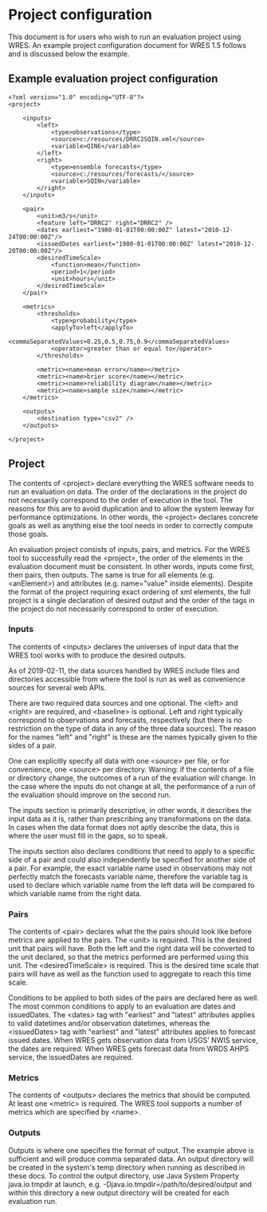 # Project configuration

This document is for users who wish to run an evaluation project using WRES.
An example project configuration document for WRES 1.5 follows and is discussed
below the example.

## Example evaluation project configuration

    <?xml version="1.0" encoding="UTF-8"?>
    <project>

        <inputs>
            <left>
                <type>observations</type>
                <source>c:/resources/DRRC2SQIN.xml</source>
                <variable>QINE</variable>
            </left>
            <right>
                <type>ensemble forecasts</type>
                <source>c:/resources/forecasts/</source>
                <variable>SQIN</variable>
            </right>
        </inputs>

        <pair>
            <unit>m3/s</unit>
            <feature left="DRRC2" right="DRRC2" />
            <dates earliest="1980-01-01T00:00:00Z" latest="2010-12-24T00:00:00Z"/>
            <issuedDates earliest="1980-01-01T00:00:00Z" latest="2010-12-20T00:00:00Z"/>
            <desiredTimeScale>
                <function>mean</function>
                <period>1</period>
                <unit>hours</unit>
            </desiredTimeScale>
        </pair>

        <metrics>
            <thresholds>
                <type>probability</type>
                <applyTo>left</applyTo>
                <commaSeparatedValues>0.25,0.5,0.75,0.9</commaSeparatedValues>
                <operator>greater than or equal to</operator>
            </thresholds>
 
            <metric><name>mean error</name></metric>
            <metric><name>brier score</name></metric>
            <metric><name>reliability diagram</name></metric>
            <metric><name>sample size</name></metric>
        </metrics>

        <outputs>
            <destination type="csv2" />
        </outputs>

    </project>

## Project

The contents of &lt;project&gt; declare everything the WRES software needs to
run an evaluation on data. The order of the declarations in the project
do not necessarily correspond to the order of execution in the tool. The reasons
for this are to avoid duplication and to allow the system leeway for performance
optimizations. In other words, the &lt;project&gt; declares concrete goals as
well as anything else the tool needs in order to correctly compute those goals.

An evaluation project consists of inputs, pairs, and metrics. For the WRES tool
to successfully read the &lt;project&gt;, the order of the elements in the
evaluation document must be consistent. In other words, inputs come first, then
pairs, then outputs. The same is true for all elements (e.g. &lt;anElement&gt;)
and attributes (e.g. name="value" inside elements). Despite the format of the
project requiring exact ordering of xml elements, the full project is a single
declaration of desired output and the order of the tags in the project do not
necessarily correspond to order of execution.

### Inputs

The contents of &lt;inputs&gt; declares the universes of input data that the
WRES tool works with to produce the desired outputs.

As of 2019-02-11, the data sources handled by WRES include files and directories
accessible from where the tool is run as well as convenience sources for several
web APIs.

There are two required data sources and one optional. The &lt;left&gt; and
&lt;right&gt; are required, and &lt;baseline&gt; is optional. Left and right
typically correspond to observations and forecasts, respectively (but there is
no restriction on the type of data in any of the three data sources). The
reason for the names "left" and "right" is these are the names typically given
to the sides of a pair.

One can explicitly specify all data with one &lt;source&gt; per file, or for
convenience, one &lt;source&gt; per directory. Warning: if the contents of a
file or directory change, the outcomes of a run of the evaluation will change.
In the case where the inputs do not change at all, the performance of a run of
the evaluation should improve on the second run.

The inputs section is primarily descriptive, in other words, it describes the
input data as it is, rather than prescribing any transformations on the data.
In cases when the data format does not aptly describe the data, this is where
the user must fill in the gaps, so to speak.

The inputs section also declares conditions that need to apply to a specific
side of a pair and could also independently be specified for another side of a
pair. For example, the exact variable name used in observations may not
perfectly match the forecasts variable name, therefore the variable tag is used
to declare which variable name from the left data will be compared to which
variable name from the right data.

### Pairs

The contents of &lt;pair&gt; declares what the the pairs should look like before
metrics are applied to the pairs. The &lt;unit&gt; is required. This is the
desired unit that pairs will have. Both the left and the right data will be
converted to the unit declared, so that the metrics performed are performed
using this unit. The &lt;desiredTimeScale&gt; is required. This is the desired
time scale that pairs will have as well as the function used to aggregate to
reach this time scale.

Conditions to be applied to both sides of the pairs are declared here as well.
The most common conditions to apply to an evaluation are dates and issuedDates.
The &lt;dates&gt; tag with "earliest" and "latest" attributes applies to valid
datetimes and/or observation datetimes, whereas the &lt;issuedDates&gt; tag with
"earliest" and "latest" attributes applies to forecast issued dates. When WRES
gets observation data from USGS' NWIS service, the dates are required. When WRES
gets forecast data from WRDS AHPS service, the issuedDates are required.

### Metrics

The contents of &lt;outputs&gt; declares the metrics that should be computed. At
least one &lt;metric&gt; is required. The WRES tool supports a number of metrics
which are specified by &lt;name&gt;.

### Outputs

Outputs is where one specifies the format of output. The example above is
sufficient and will produce comma separated data. An output directory will be
created in the system's temp directory when running as described in these docs.
To control the output directory, use Java System Property java.io.tmpdir
at launch, e.g. -Djava.io.tmpdir=/path/to/desired/output and within this
directory a new output directory will be created for each evaluation run.
